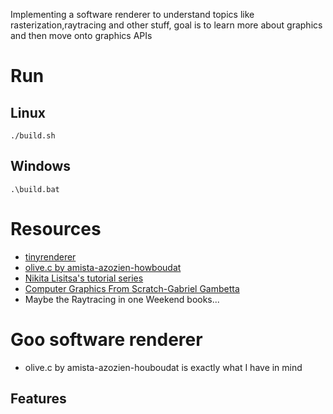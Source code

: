 Implementing a software renderer to understand topics like
rasterization,raytracing and other stuff, goal is to learn 
more about graphics and then move onto graphics APIs

# Run

## Linux
```
./build.sh
```
## Windows
```
.\build.bat
```

# Resources

- [tinyrenderer](https://github.com/ssloy/tinyrenderer/wiki/Lesson-0:-getting-started)
- [olive.c by amista-azozien-howboudat](https://www.youtube.com/playlist?list=PLpM-Dvs8t0Va-Gb0Dp4d9t8yvNFHaKH6N)
- [Nikita Lisitsa's tutorial series](https://lisyarus.github.io/blog/posts/implementing-a-tiny-cpu-rasterizer.html)
- [Computer Graphics From Scratch-Gabriel Gambetta](https://gabrielgambetta.com/computer-graphics-from-scratch/index.html)
- Maybe the Raytracing in one Weekend books...

# Goo software renderer

- olive.c by amista-azozien-houboudat is exactly what I
  have in mind

## Features
